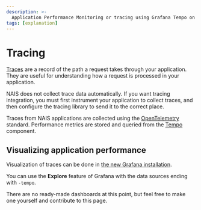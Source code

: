 ```yaml
---
description: >-
  Application Performance Monitoring or tracing using Grafana Tempo on NAIS.
tags: [explanation]
---
```


# Tracing

[Traces](https://en.wikipedia.org/wiki/Observability_(software)#Distributed_traces) are a record of the path a request takes through your application. They
are useful for understanding how a request is processed in your application.

NAIS does not collect trace data automatically. If you want tracing integration,
you must first instrument your application to collect traces, and then configure
the tracing library to send it to the correct place.

Traces from NAIS applications are collected using the [OpenTelemetry](https://opentelemetry.io/) standard.
Performance metrics are stored and queried from the [Tempo](https://grafana.com/oss/tempo/) component.

## Visualizing application performance

Visualization of traces can be done in [the new Grafana installation](https://grafana.<<tenant()>>.cloud.nais.io).

You can use the **Explore** feature of Grafana with the data sources ending with `-tempo`.

There are no ready-made dashboards at this point, but feel free to make one yourself and contribute to this page.
